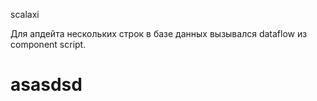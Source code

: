 scalaxi

Для апдейта нескольких строк в базе данных вызывался dataflow из component script.
<div>
  <h1>asasdsd</h1>
</div>
